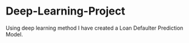 # Deep-Learning-Project
Using deep learning method I have created a Loan Defaulter Prediction Model.
